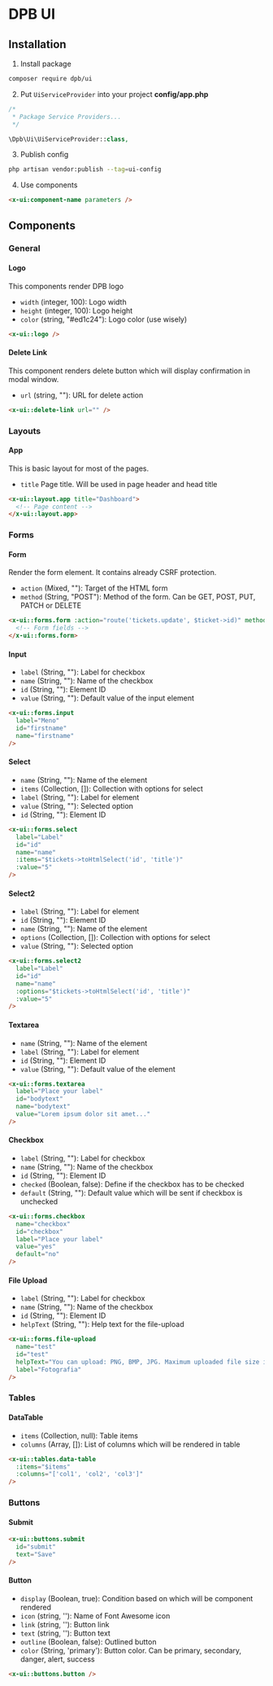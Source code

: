 # DPB UI

## Installation

1. Install package

```bash
composer require dpb/ui
```

2. Put `UiServiceProvider` into your project **config/app.php**

```php
/*
 * Package Service Providers...
 */

\Dpb\Ui\UiServiceProvider::class,
```

3. Publish config

```bash
php artisan vendor:publish --tag=ui-config
```

4. Use components

```html
<x-ui:component-name parameters />
```

## Components

### General

#### Logo

This components render DPB logo

- `width` (integer, 100): Logo width
- `height` (integer, 100): Logo height
- `color` (string, "#ed1c24"): Logo color (use wisely)

```html
<x-ui::logo />
```

#### Delete Link

This component renders delete button which will display confirmation in modal window.

- `url` (string, ""): URL for delete action

```html
<x-ui::delete-link url="" />
```

### Layouts

#### App

This is basic layout for most of the pages.

- `title` Page title. Will be used in page header and head title

```html
<x-ui::layout.app title="Dashboard">
  <!-- Page content -->
</x-ui::layout.app>
```

### Forms

#### Form

Render the form element. It contains already CSRF protection.

- `action` (Mixed, ""): Target of the HTML form
- `method` (String, "POST"): Method of the form. Can be GET, POST, PUT, PATCH or DELETE

```html
<x-ui::forms.form :action="route('tickets.update', $ticket->id)" method="PATCH">
  <!-- Form fields -->
</x-ui::forms.form>
```

#### Input

- `label` (String, ""): Label for checkbox
- `name` (String, ""): Name of the checkbox
- `id` (String, ""): Element ID
- `value` (String, ""): Default value of the input element

```html
<x-ui::forms.input
  label="Meno"
  id="firstname"
  name="firstname"
/>
```
#### Select

- `name` (String, ""): Name of the element
- `items` (Collection, []): Collection with options for select
- `label` (String, ""): Label for element
- `value` (String, ""): Selected option
- `id` (String, ""): Element ID

```html
<x-ui::forms.select
  label="Label"
  id="id"
  name="name"
  :items="$tickets->toHtmlSelect('id', 'title')"
  :value="5"
/>
```

#### Select2

- `label` (String, ""): Label for element
- `id` (String, ""): Element ID
- `name` (String, ""): Name of the element
- `options` (Collection, []): Collection with options for select
- `value` (String, ""): Selected option

```html
<x-ui::forms.select2
  label="Label"
  id="id"
  name="name"
  :options="$tickets->toHtmlSelect('id', 'title')"
  :value="5"
/>
```

#### Textarea

- `name` (String, ""): Name of the element
- `label` (String, ""): Label for element
- `id` (String, ""): Element ID
- `value` (String, ""): Default value of the element

```html
<x-ui::forms.textarea
  label="Place your label"
  id="bodytext"
  name="bodytext"
  value="Lorem ipsum dolor sit amet..."
/>
```

#### Checkbox

- `label` (String, ""): Label for checkbox
- `name` (String, ""): Name of the checkbox
- `id` (String, ""): Element ID
- `checked` (Boolean, false): Define if the checkbox has to be checked
- `default` (String, ""): Default value which will be sent if checkbox is unchecked

```html
<x-ui::forms.checkbox
  name="checkbox"
  id="checkbox"
  label="Place your label"
  value="yes"
  default="no"
/>
```

#### File Upload

- `label` (String, ""): Label for checkbox
- `name` (String, ""): Name of the checkbox
- `id` (String, ""): Element ID
- `helpText` (String, ""): Help text for the file-upload

```html
<x-ui::forms.file-upload
  name="test"
  id="test"
  helpText="You can upload: PNG, BMP, JPG. Maximum uploaded file size is 2MB"
  label="Fotografia"
/>
```

### Tables

#### DataTable

- `items` (Collection, null): Table items
- `columns` (Array, []): List of columns which will be rendered in table

```html
<x-ui::tables.data-table
  :items="$items"
  :columns="['col1', 'col2', 'col3']"
/>
```

### Buttons

#### Submit

```html
<x-ui::buttons.submit
  id="submit"
  text="Save"
/>
```

#### Button

- `display` (Boolean, true): Condition based on which will be component rendered
- `icon` (string, ''): Name of Font Awesome icon
- `link` (string, ''): Button link
- `text` (string, ''): Button text
- `outline` (Boolean, false): Outlined button
- `color` (String, 'primary'): Button color. Can be primary, secondary, danger, alert, success

```html
<x-ui::buttons.button />
```
